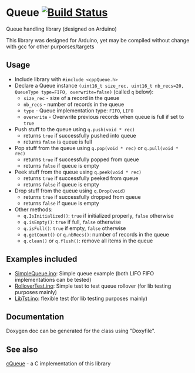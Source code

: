 # Queue [![Build Status](https://travis-ci.org/SMFSW/Queue.svg?branch=master)](https://travis-ci.org/SMFSW/Queue)
Queue handling library (designed on Arduino)

This library was designed for Arduino, yet may be compiled without change with gcc for other purporses/targets

## Usage

- Include library with `#include <cppQueue.h>`
- Declare a Queue instance `(uint16_t size_rec, uint16_t nb_recs=20, QueueType type=FIFO, overwrite=false)` (called `q` below):
  - `size_rec` - size of a record in the queue
  - `nb_recs` - number of records in the queue
  - `type` - Queue implementation type: `FIFO`, `LIFO`
  - `overwrite` - Overwrite previous records when queue is full if set to `true`
- Push stuff to the queue using `q.push(void * rec)`
  - returns `true` if successfully pushed into queue
  - returns `false` is queue is full
- Pop stuff from the queue using `q.pop(void * rec)` or `q.pull(void * rec)`
  - returns `true` if successfully popped from queue
  - returns `false` if queue is empty
- Peek stuff from the queue using `q.peek(void * rec)`
  - returns `true` if successfully peeked from queue
  - returns `false` if queue is empty
- Drop stuff from the queue using `q.Drop(void)`
  - returns `true` if successfully dropped from queue
  - returns `false` if queue is empty
- Other methods:
  - `q.IsInitialized()`: `true` if initialized properly, `false` otherwise
  - `q.isEmpty()`: `true` if full, `false` otherwise
  - `q.isFull()`: `true` if empty, `false` otherwise
  - `q.getCount()` or `q.nbRecs()`: number of records in the queue
  - `q.clean()` or `q.flush()`: remove all items in the queue

## Examples included

- [SimpleQueue.ino](https://github.com/SMFSW/Queue/tree/master/examples/SimpleQueue/SimpleQueue.ino): Simple queue example (both LIFO FIFO implementations can be tested)
- [RolloverTest.ino](https://github.com/SMFSW/Queue/tree/master/examples/RolloverTest/RolloverTest.ino): Simple test to test queue rollover (for lib testing purposes mainly)
- [LibTst.ino](https://github.com/SMFSW/Queue/tree/master/examples/LibTst/LibTst.ino): flexible test (for lib testing purposes mainly)

## Documentation

Doxygen doc can be generated for the class using "Doxyfile".

## See also
[cQueue](https://github.com/SMFSW/cQueue) - a C implementation of this library
